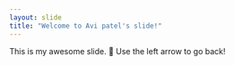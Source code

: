 ```yaml
---
layout: slide
title: "Welcome to Avi patel's slide!"
---
```


This is my awesome slide. :tada:
Use the left arrow to go back!
